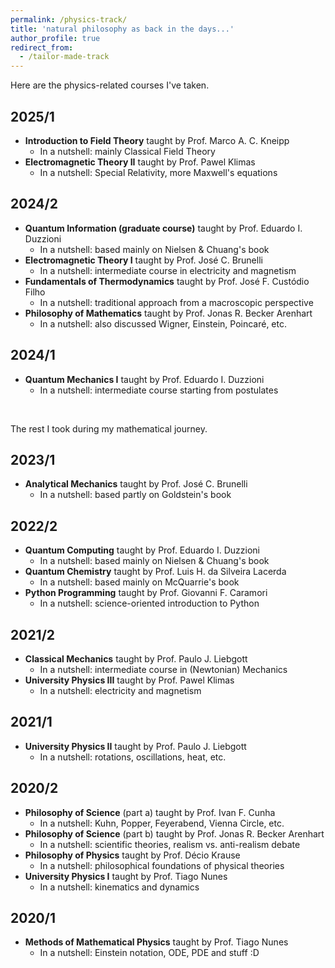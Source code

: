 ```yaml
---
permalink: /physics-track/
title: 'natural philosophy as back in the days...'
author_profile: true
redirect_from: 
  - /tailor-made-track
---
```


Here are the physics-related courses I've taken.

## 2025/1
- **Introduction to Field Theory** taught by Prof. Marco A. C. Kneipp  
  - In a nutshell: mainly Classical Field Theory
- **Electromagnetic Theory II** taught by Prof. Pawel Klimas  
  - In a nutshell: Special Relativity, more Maxwell's equations

## 2024/2
- **Quantum Information (graduate course)** taught by Prof. Eduardo I. Duzzioni  
  - In a nutshell: based mainly on Nielsen & Chuang's book
- **Electromagnetic Theory I** taught by Prof. José C. Brunelli
  - In a nutshell: intermediate course in electricity and magnetism
- **Fundamentals of Thermodynamics** taught by Prof. José F. Custódio Filho  
  - In a nutshell: traditional approach from a macroscopic perspective
- **Philosophy of Mathematics** taught by Prof. Jonas R. Becker Arenhart  
  - In a nutshell: also discussed Wigner, Einstein, Poincaré, etc.

## 2024/1
- **Quantum Mechanics I** taught by Prof. Eduardo I. Duzzioni  
  - In a nutshell: intermediate course starting from postulates  

&nbsp;

The rest I took during my mathematical journey.

## 2023/1
- **Analytical Mechanics** taught by Prof. José C. Brunelli  
  - In a nutshell: based partly on Goldstein's book

## 2022/2
- **Quantum Computing** taught by Prof. Eduardo I. Duzzioni  
  - In a nutshell: based mainly on Nielsen & Chuang's book  
- **Quantum Chemistry** taught by Prof. Luis H. da Silveira Lacerda  
  - In a nutshell: based mainly on McQuarrie's book
- **Python Programming** taught by Prof. Giovanni F. Caramori  
  - In a nutshell: science-oriented introduction to Python

## 2021/2
- **Classical Mechanics** taught by Prof. Paulo J. Liebgott  
  - In a nutshell: intermediate course in (Newtonian) Mechanics
- **University Physics III** taught by Prof. Pawel Klimas  
  - In a nutshell: electricity and magnetism

## 2021/1
- **University Physics II** taught by Prof. Paulo J. Liebgott  
  - In a nutshell: rotations, oscillations, heat, etc.

## 2020/2
- **Philosophy of Science** (part a) taught by Prof. Ivan F. Cunha  
  - In a nutshell: Kuhn, Popper, Feyerabend, Vienna Circle, etc.
- **Philosophy of Science** (part b) taught by Prof. Jonas R. Becker Arenhart  
  - In a nutshell: scientific theories, realism vs. anti-realism debate
- **Philosophy of Physics** taught by Prof. Décio Krause  
  - In a nutshell: philosophical foundations of physical theories
- **University Physics I** taught by Prof. Tiago Nunes   
  - In a nutshell: kinematics and dynamics

## 2020/1
- **Methods of Mathematical Physics** taught by Prof. Tiago Nunes  
  - In a nutshell: Einstein notation, ODE, PDE and stuff :D  
